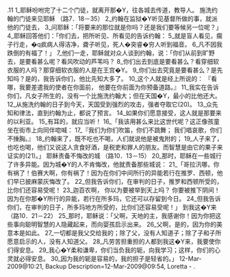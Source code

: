 .11 
1_耶稣吩咐完了十二个门徒，就离开那�Y，往各城去传道，教导人。 
施洗约翰的门徒来见耶稣 
（路7．18－35） 
2_约翰在监狱�Y听见基督所做的事，就派他的门徒去， 3_问耶稣：「将要来的那位就是你吗？还是我们要等候另一位呢？」 4_耶稣回答他们：「你们去，把所听见、所看见的告诉约翰： 5_就是盲人看见，瘸子行走，�q疯病人得洁净，聋子听见，死人�突睿�穷人听到福音。 6_凡不因我跌倒的有福了！」 7_他们一走，耶稣就对众人谈到约翰，说：「你们从前到旷野去，是要看甚么呢？看风吹动的芦苇吗？ 8_你们出去到底是要看甚么？看穿细软衣服的人吗？那穿细软衣服的人是在王宫�Y。 9_你们出去究竟是要看甚么？是先知吗？是的，我告诉你们，他比先知大多了。 10_这个人就是经上所说的： 
『看哪，我要差遣我的使者在你面前， 
他要在你前面为你预备道路。』 
11_我实在告诉你们，凡女子所生的，没有一个比施洗约翰大；但在天国�Y，最小的比他还大。 12_从施洗约翰的日子到今天，天国受到强烈的攻击，强者夺取它(20)。 13_众先知和律法，直到约翰为止，都说了预言。 14_如果你们愿意接受，这人就是那要来的以利亚。 15_有耳的，就应当听！ 
16_「我该用甚么来比这世代呢？这正像孩童坐在街市上向同伴唿喊： 
17_『我们为你们吹笛，你们不跳舞； 
我们唱哀歌，你们不捶胸。』 
18_约翰来了，既不吃也不喝，人们就说他是被鬼附的； 19_人子来了，也吃也喝，他们又说这人贪食好酒，是税吏和罪人的朋友。而智慧是由它的果子来证实的(21)。」 
耶稣责备不悔改的城 
（路10．13－15） 
20_那时，耶稣在一些城行了许多异能。因为城�Y的人不肯悔改，他就责备那些城说： 21_「哥拉汛哪，你有祸了！伯赛大啊，你有祸了！因为在你们中间所行的异能若行在推罗、西顿，他们早已披麻蒙灰悔改了。 22_但我告诉你们，在审判的日子，推罗和西顿所受的，比你们还容易受呢！ 23_迦百农啊， 
你以为要被举到天上吗？ 
你要被推下阴间！ 
因为在你那�Y所行的异能，若行在所多玛，它还可以存留到今日。 24_但我告诉你们，在审判的日子，所多玛地方所受的，比你们还容易受呢！」 
到我这�Y来 
（路10．21－22） 
25_那时，耶稣说：「父啊，天地的主，我感谢你！因为你把这些事向聪明智慧的人隐藏起来，而向婴孩启示出来。 26_父啊，是的，因为你的美意本是如此。 27_一切都是我父交给我的；除了父，没有人知道子；除了子和子所愿意启示的人，没有人知道父。 28_凡劳苦担重担的人都到我这�Y来，我要使你们得安息。 29_我心�Y柔和谦卑，你们当负我的轭，向我学习；这样，你们的心灵就必得安息。 30_因为我的轭是容易的，我的担子是轻省的。」 
12-Mar-2009@10:21, Backup Description=12-Mar-2009@09:54, Loretta - 
 .